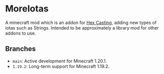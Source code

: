 # MoreIotas

A minecraft mod which is an addon for [Hex Casting](https://github.com/gamma-delta/HexMod/), adding new types of iotas such as Strings. Intended to be approximately a library mod for other addons to use.

## Branches

* `main`: Active development for Minecraft 1.20.1.
* `1.19.2`: Long-term support for Minecraft 1.19.2.
